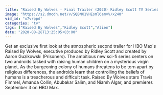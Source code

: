 ```yaml
---
title: "Raised By Wolves - Final Trailer (2020) Ridley Scott TV Series Sci-Fi Horror"
image: "https://s2.dmcdn.net/v/SQBNX1VHEsml6amvV/x240"
vid_id: "x7vrppd"
categories: "tv"
tags: ["Raised By Wolves","Ridley Scott","Alien"]
date: "2020-08-28T13:25:05+03:00"
---
```

Get an exclusive first look at the atmospheric second trailer for HBO Max's Raised By Wolves, executive produced by Ridley Scott and created by Aaron Guzikowski (Prisoners). The ambitious new sci-fi series centers on two androids tasked with raising human children on a mysterious virgin planet. As the burgeoning colony of humans threatens to be torn apart by religious differences, the androids learn that controlling the beliefs of humans is a treacherous and difficult task. Raised By Wolves stars Travis Fimmel, Amanda Collin, Abubakar Salim, and Niamh Algar, and premieres September 3 on HBO Max.
